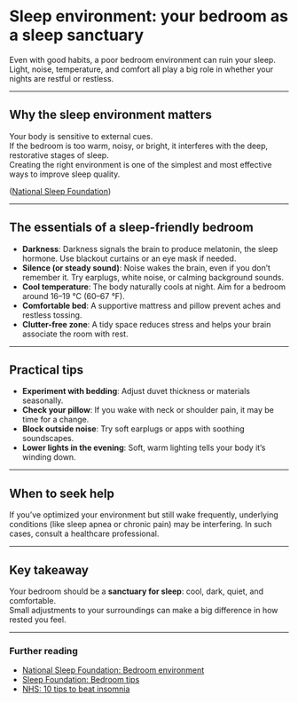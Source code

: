 # Sleep environment: your bedroom as a sleep sanctuary

Even with good habits, a poor bedroom environment can ruin your sleep.  
Light, noise, temperature, and comfort all play a big role in whether your nights are restful or restless.

---

## Why the sleep environment matters

Your body is sensitive to external cues.  
If the bedroom is too warm, noisy, or bright, it interferes with the deep, restorative stages of sleep.  
Creating the right environment is one of the simplest and most effective ways to improve sleep quality.

([National Sleep Foundation](https://www.thensf.org/bedroom-environment/))

---

## The essentials of a sleep-friendly bedroom

- **Darkness**: Darkness signals the brain to produce melatonin, the sleep hormone. Use blackout curtains or an eye mask if needed.  
- **Silence (or steady sound)**: Noise wakes the brain, even if you don’t remember it. Try earplugs, white noise, or calming background sounds.  
- **Cool temperature**: The body naturally cools at night. Aim for a bedroom around 16–19 °C (60–67 °F).  
- **Comfortable bed**: A supportive mattress and pillow prevent aches and restless tossing.  
- **Clutter-free zone**: A tidy space reduces stress and helps your brain associate the room with rest.  

---

## Practical tips

- **Experiment with bedding**: Adjust duvet thickness or materials seasonally.  
- **Check your pillow**: If you wake with neck or shoulder pain, it may be time for a change.  
- **Block outside noise**: Try soft earplugs or apps with soothing soundscapes.  
- **Lower lights in the evening**: Soft, warm lighting tells your body it’s winding down.  

---

## When to seek help

If you’ve optimized your environment but still wake frequently, underlying conditions (like sleep apnea or chronic pain) may be interfering. In such cases, consult a healthcare professional.

---

## Key takeaway

Your bedroom should be a **sanctuary for sleep**: cool, dark, quiet, and comfortable.  
Small adjustments to your surroundings can make a big difference in how rested you feel.

---

### Further reading
- [National Sleep Foundation: Bedroom environment](https://www.thensf.org/bedroom-environment/)  
- [Sleep Foundation: Bedroom tips](https://www.sleepfoundation.org/bedroom-environment)  
- [NHS: 10 tips to beat insomnia](https://www.nhs.uk/live-well/sleep-and-tiredness/how-to-get-to-sleep/)  
